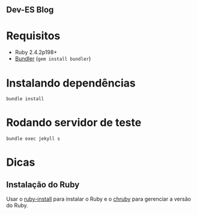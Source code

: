 Dev-ES Blog
----

# Requisitos

* Ruby 2.4.2p198+
* [Bundler](http://bundler.io/) (`gem install bundler`)

# Instalando dependências

    bundle install

# Rodando servidor de teste

    bundle exec jekyll s

# Dicas

## Instalação do Ruby

Usar o [ruby-install](https://github.com/postmodern/ruby-install) para instalar o Ruby e o [chruby](https://github.com/postmodern/chruby) para gerenciar a versão do Ruby.
